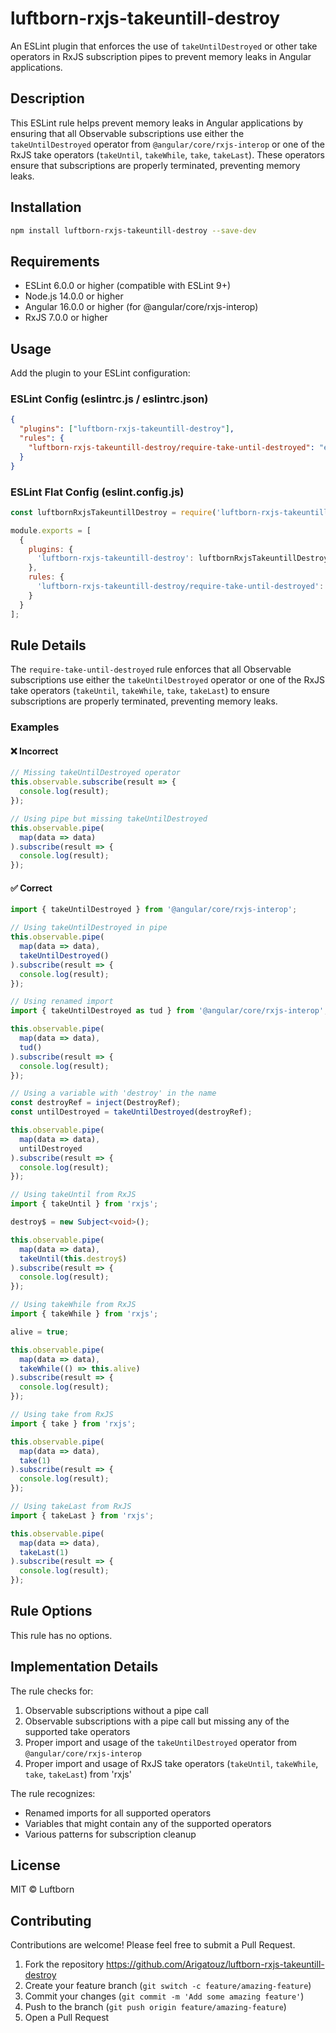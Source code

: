 # luftborn-rxjs-takeuntill-destroy

An ESLint plugin that enforces the use of `takeUntilDestroyed` or other take operators in RxJS subscription pipes to prevent memory leaks in Angular applications.

## Description

This ESLint rule helps prevent memory leaks in Angular applications by ensuring that all Observable subscriptions use either the `takeUntilDestroyed` operator from `@angular/core/rxjs-interop` or one of the RxJS take operators (`takeUntil`, `takeWhile`, `take`, `takeLast`). These operators ensure that subscriptions are properly terminated, preventing memory leaks.

## Installation

```bash
npm install luftborn-rxjs-takeuntill-destroy --save-dev
```

## Requirements

- ESLint 6.0.0 or higher (compatible with ESLint 9+)
- Node.js 14.0.0 or higher
- Angular 16.0.0 or higher (for @angular/core/rxjs-interop)
- RxJS 7.0.0 or higher

## Usage

Add the plugin to your ESLint configuration:

### ESLint Config (eslintrc.js / eslintrc.json)

```json
{
  "plugins": ["luftborn-rxjs-takeuntill-destroy"],
  "rules": {
    "luftborn-rxjs-takeuntill-destroy/require-take-until-destroyed": "error"
  }
}
```

### ESLint Flat Config (eslint.config.js)

```js
const luftbornRxjsTakeuntillDestroy = require('luftborn-rxjs-takeuntill-destroy');

module.exports = [
  {
    plugins: {
      'luftborn-rxjs-takeuntill-destroy': luftbornRxjsTakeuntillDestroy
    },
    rules: {
      'luftborn-rxjs-takeuntill-destroy/require-take-until-destroyed': 'error'
    }
  }
];
```

## Rule Details

The `require-take-until-destroyed` rule enforces that all Observable subscriptions use either the `takeUntilDestroyed` operator or one of the RxJS take operators (`takeUntil`, `takeWhile`, `take`, `takeLast`) to ensure subscriptions are properly terminated, preventing memory leaks.

### Examples

#### ❌ Incorrect

```typescript
// Missing takeUntilDestroyed operator
this.observable.subscribe(result => {
  console.log(result);
});

// Using pipe but missing takeUntilDestroyed
this.observable.pipe(
  map(data => data)
).subscribe(result => {
  console.log(result);
});
```

#### ✅ Correct

```typescript
import { takeUntilDestroyed } from '@angular/core/rxjs-interop';

// Using takeUntilDestroyed in pipe
this.observable.pipe(
  map(data => data),
  takeUntilDestroyed()
).subscribe(result => {
  console.log(result);
});

// Using renamed import
import { takeUntilDestroyed as tud } from '@angular/core/rxjs-interop';

this.observable.pipe(
  map(data => data),
  tud()
).subscribe(result => {
  console.log(result);
});

// Using a variable with 'destroy' in the name
const destroyRef = inject(DestroyRef);
const untilDestroyed = takeUntilDestroyed(destroyRef);

this.observable.pipe(
  map(data => data),
  untilDestroyed
).subscribe(result => {
  console.log(result);
});

// Using takeUntil from RxJS
import { takeUntil } from 'rxjs';

destroy$ = new Subject<void>();

this.observable.pipe(
  map(data => data),
  takeUntil(this.destroy$)
).subscribe(result => {
  console.log(result);
});

// Using takeWhile from RxJS
import { takeWhile } from 'rxjs';

alive = true;

this.observable.pipe(
  map(data => data),
  takeWhile(() => this.alive)
).subscribe(result => {
  console.log(result);
});

// Using take from RxJS
import { take } from 'rxjs';

this.observable.pipe(
  map(data => data),
  take(1)
).subscribe(result => {
  console.log(result);
});

// Using takeLast from RxJS
import { takeLast } from 'rxjs';

this.observable.pipe(
  map(data => data),
  takeLast(1)
).subscribe(result => {
  console.log(result);
});
```

## Rule Options

This rule has no options.

## Implementation Details

The rule checks for:

1. Observable subscriptions without a pipe call
2. Observable subscriptions with a pipe call but missing any of the supported take operators
3. Proper import and usage of the `takeUntilDestroyed` operator from `@angular/core/rxjs-interop`
4. Proper import and usage of RxJS take operators (`takeUntil`, `takeWhile`, `take`, `takeLast`) from 'rxjs'

The rule recognizes:
- Renamed imports for all supported operators
- Variables that might contain any of the supported operators
- Various patterns for subscription cleanup

## License

MIT © Luftborn

## Contributing

Contributions are welcome! Please feel free to submit a Pull Request.

1. Fork the repository https://github.com/Arigatouz/luftborn-rxjs-takeuntill-destroy
2. Create your feature branch (`git switch -c feature/amazing-feature`)
3. Commit your changes (`git commit -m 'Add some amazing feature'`)
4. Push to the branch (`git push origin feature/amazing-feature`)
5. Open a Pull Request

